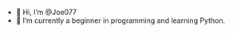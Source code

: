 - 👋 Hi, I’m @Joe077
- 🌱 I’m currently a beginner in programming and learning Python.

<!---
Joe077/Joe077 is a ✨ special ✨ repository because its `README.md` (this file) appears on your GitHub profile.
You can click the Preview link to take a look at your changes.
--->
